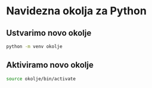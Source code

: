 # Navidezna okolja za Python

## Ustvarimo novo okolje

```bash
python -m venv okolje
```
 
## Aktiviramo novo okolje

```bash
source okolje/bin/activate
```
